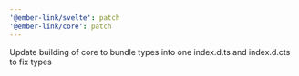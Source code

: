 ```yaml
---
'@ember-link/svelte': patch
'@ember-link/core': patch
---
```


Update building of core to bundle types into one index.d.ts and index.d.cts to fix types
